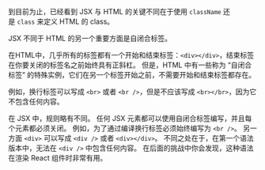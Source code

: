 到目前为止，已经看到 JSX 与 HTML 的关键不同在于使用 `className` 还是 `class` 来定义 HTML 的 class。

JSX 不同于 HTML 的另一个重要方面是自闭合标签。

在HTML中，几乎所有的标签都有一个开始和结束标签：`<div></div>`，结束标签在你要关闭的标签名之前始终具有正斜杠。 但是，HTML 中有一些称为 “自闭合标签” 的特殊实例，它们在另一个标签开始之前，不需要开始和结束标签都存在。

例如，换行标签可以写成 `<br>` 或者 `<br />`，但是不应该写成 `<br></br>`，因为它不包含任何内容。

在 JSX 中，规则略有不同。 任何 JSX 元素都可以使用自闭合标签编写，并且每个元素都必须关闭。 例如，为了通过编译换行标签必须始终编写为 `<br />`。 另一方面 `<div>` 可以写成 `<div />` 或者 `<div></div>`。 不同之处在于，在第一个语法版本中，无法在 `<div />` 中包含任何内容。 在后面的挑战中你会发现，这种语法在渲染 React 组件时非常有用。
